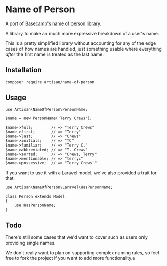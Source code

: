 # Name of Person

A port of [Basecamp's name of person library](https://github.com/basecamp/name_of_person).

A library to make an much more expressive breakdown of a user's name.

This is a pretty simplified library without accounting for any of the edge cases of how names are handled, just something usable where everything _after_ the first name is treated as the last name.

## Installation

```
composer require artisan/name-of-person
```

## Usage
```
use Artisan\NameOfPerson\PersonName;

$name = new PersonName('Terry Crews');

$name->full;        // => "Terry Crews"
$name->first;       // => "Terry"
$name->last;        // => "Crews"
$name->initials;    // => "TC"
$name->familiar;    // => "Terry C."
$name->abbreviated; // => "T. Crews"
$name->sorted;      // => "Crews, Terry"
$name->mentionable; // => "terryc"
$name->possessive;  // => "Terry Crews'"
```

If you want to use it with a Laravel model, we've also provided a trait for that.

```
use Artisan\NameOfPerson\Laravel\HasPersonName;

class Person extends Model
{
    use HasPersonName;
}
```

## Todo

There's still some cases that we'd want to cover such as users only providing single names.

We don't really want to plan on supporting complex naming rules, so feel free to fork the project if you want to add more functionality.a
